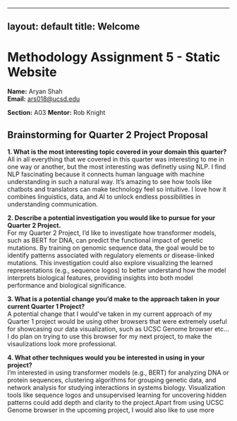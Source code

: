
---
layout: default
title: Welcome
---

# Methodology Assignment 5 - Static Website

**Name:** Aryan Shah  
**Email:** ars018@ucsd.edu  

**Section:** A03
**Mentor:** Rob Knight

## Brainstorming for Quarter 2 Project Proposal  

**1. What is the most interesting topic covered in your domain this quarter?**  
All in all everything that we covered in this quarter was interesting to me in one way or another, but the most interesting was definetly using NLP. I find NLP fascinating because it connects human language with machine understanding in such a natural way. It’s amazing to see how tools like chatbots and translators can make technology feel so intuitive. I love how it combines linguistics, data, and AI to unlock endless possibilities in understanding communication.

**2. Describe a potential investigation you would like to pursue for your Quarter 2 Project.**  
For my Quarter 2 Project, I’d like to investigate how transformer models, such as BERT for DNA, can predict the functional impact of genetic mutations. By training on genomic sequence data, the goal would be to identify patterns associated with regulatory elements or disease-linked mutations. This investigation could also explore visualizing the learned representations (e.g., sequence logos) to better understand how the model interprets biological features, providing insights into both model performance and biological significance.

**3. What is a potential change you’d make to the approach taken in your current Quarter 1 Project?**  
A potential change that I would've taken in my current approach of my Quarter 1 project would be using other browsers that were extremely useful for showcasing our data visualization, such as UCSC Genome browser etc... I do plan on trying to use this browser for my next project, to make the visaulizations look more professional.

**4. What other techniques would you be interested in using in your project?**  
I’m interested in using transformer models (e.g., BERT) for analyzing DNA or protein sequences, clustering algorithms for grouping genetic data, and network analysis for studying interactions in systems biology. Visualization tools like sequence logos and unsupervised learning for uncovering hidden patterns could add depth and clarity to the project.Apart from using UCSC Genome browser in the upcoming project, I would also like to use more 
